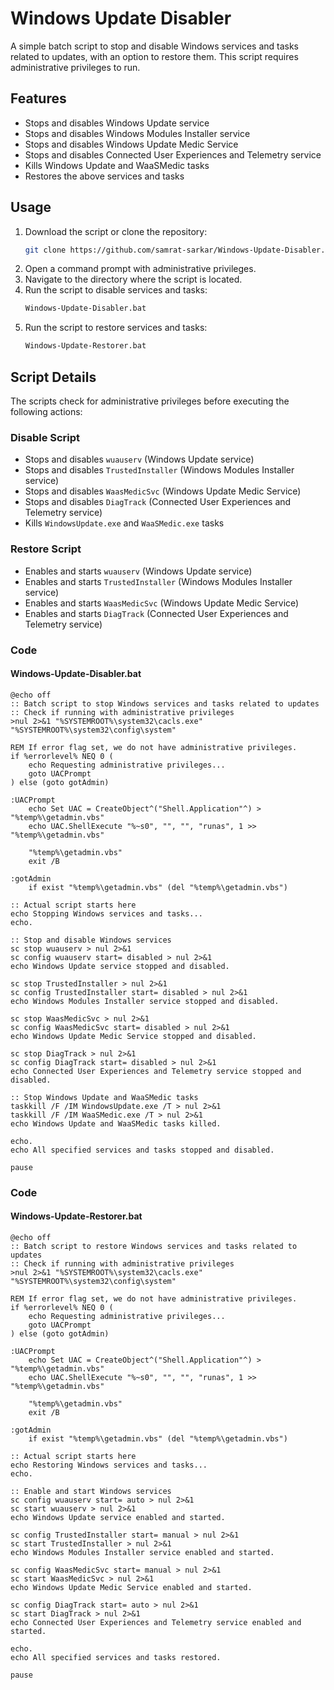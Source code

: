 # Windows Update Disabler

A simple batch script to stop and disable Windows services and tasks related to updates, with an option to restore them. This script requires administrative privileges to run.

## Features

- Stops and disables Windows Update service
- Stops and disables Windows Modules Installer service
- Stops and disables Windows Update Medic Service
- Stops and disables Connected User Experiences and Telemetry service
- Kills Windows Update and WaaSMedic tasks
- Restores the above services and tasks

## Usage

1. Download the script or clone the repository:
    ```sh
    git clone https://github.com/samrat-sarkar/Windows-Update-Disabler.git
    ```
2. Open a command prompt with administrative privileges.
3. Navigate to the directory where the script is located.
4. Run the script to disable services and tasks:
    ```sh
    Windows-Update-Disabler.bat
    ```
5. Run the script to restore services and tasks:
    ```sh
    Windows-Update-Restorer.bat
    ```

## Script Details

The scripts check for administrative privileges before executing the following actions:

### Disable Script

- Stops and disables `wuauserv` (Windows Update service)
- Stops and disables `TrustedInstaller` (Windows Modules Installer service)
- Stops and disables `WaasMedicSvc` (Windows Update Medic Service)
- Stops and disables `DiagTrack` (Connected User Experiences and Telemetry service)
- Kills `WindowsUpdate.exe` and `WaaSMedic.exe` tasks

### Restore Script

- Enables and starts `wuauserv` (Windows Update service)
- Enables and starts `TrustedInstaller` (Windows Modules Installer service)
- Enables and starts `WaasMedicSvc` (Windows Update Medic Service)
- Enables and starts `DiagTrack` (Connected User Experiences and Telemetry service)

### Code

#### Windows-Update-Disabler.bat

```batch
@echo off
:: Batch script to stop Windows services and tasks related to updates
:: Check if running with administrative privileges
>nul 2>&1 "%SYSTEMROOT%\system32\cacls.exe" "%SYSTEMROOT%\system32\config\system"

REM If error flag set, we do not have administrative privileges.
if %errorlevel% NEQ 0 (
    echo Requesting administrative privileges...
    goto UACPrompt
) else (goto gotAdmin)

:UACPrompt
    echo Set UAC = CreateObject^("Shell.Application"^) > "%temp%\getadmin.vbs"
    echo UAC.ShellExecute "%~s0", "", "", "runas", 1 >> "%temp%\getadmin.vbs"

    "%temp%\getadmin.vbs"
    exit /B

:gotAdmin
    if exist "%temp%\getadmin.vbs" (del "%temp%\getadmin.vbs")

:: Actual script starts here
echo Stopping Windows services and tasks...
echo.

:: Stop and disable Windows services
sc stop wuauserv > nul 2>&1
sc config wuauserv start= disabled > nul 2>&1
echo Windows Update service stopped and disabled.

sc stop TrustedInstaller > nul 2>&1
sc config TrustedInstaller start= disabled > nul 2>&1
echo Windows Modules Installer service stopped and disabled.

sc stop WaasMedicSvc > nul 2>&1
sc config WaasMedicSvc start= disabled > nul 2>&1
echo Windows Update Medic Service stopped and disabled.

sc stop DiagTrack > nul 2>&1
sc config DiagTrack start= disabled > nul 2>&1
echo Connected User Experiences and Telemetry service stopped and disabled.

:: Stop Windows Update and WaaSMedic tasks
taskkill /F /IM WindowsUpdate.exe /T > nul 2>&1
taskkill /F /IM WaaSMedic.exe /T > nul 2>&1
echo Windows Update and WaaSMedic tasks killed.

echo.
echo All specified services and tasks stopped and disabled.

pause
```
### Code

#### Windows-Update-Restorer.bat

```batch
@echo off
:: Batch script to restore Windows services and tasks related to updates
:: Check if running with administrative privileges
>nul 2>&1 "%SYSTEMROOT%\system32\cacls.exe" "%SYSTEMROOT%\system32\config\system"

REM If error flag set, we do not have administrative privileges.
if %errorlevel% NEQ 0 (
    echo Requesting administrative privileges...
    goto UACPrompt
) else (goto gotAdmin)

:UACPrompt
    echo Set UAC = CreateObject^("Shell.Application"^) > "%temp%\getadmin.vbs"
    echo UAC.ShellExecute "%~s0", "", "", "runas", 1 >> "%temp%\getadmin.vbs"

    "%temp%\getadmin.vbs"
    exit /B

:gotAdmin
    if exist "%temp%\getadmin.vbs" (del "%temp%\getadmin.vbs")

:: Actual script starts here
echo Restoring Windows services and tasks...
echo.

:: Enable and start Windows services
sc config wuauserv start= auto > nul 2>&1
sc start wuauserv > nul 2>&1
echo Windows Update service enabled and started.

sc config TrustedInstaller start= manual > nul 2>&1
sc start TrustedInstaller > nul 2>&1
echo Windows Modules Installer service enabled and started.

sc config WaasMedicSvc start= manual > nul 2>&1
sc start WaasMedicSvc > nul 2>&1
echo Windows Update Medic Service enabled and started.

sc config DiagTrack start= auto > nul 2>&1
sc start DiagTrack > nul 2>&1
echo Connected User Experiences and Telemetry service enabled and started.

echo.
echo All specified services and tasks restored.

pause
```
